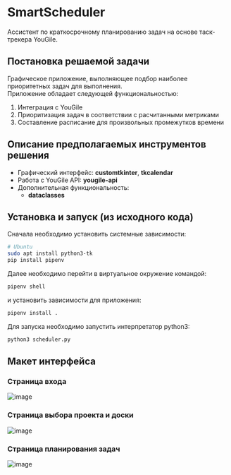 # SmartScheduler
Ассистент по краткосрочному планированию задач на основе таск-трекера YouGile.

## Постановка решаемой задачи
Графическое приложение, выполняющее подбор наиболее приоритетных задач для выполнения.   
Приложение обладает следующей функциональностью:
1. Интеграция с YouGile
2. Приоритизация задач в соответствии с расчитанными метриками
4. Составление расписание для произвольных промежутков времени

## Описание предполагаемых инструментов решения
* Графический интерфейс: **customtkinter**, **tkcalendar**
* Работа с YouGile API: **yougile-api**
* Дополнительная функциональность:
    * **dataclasses**

## Установка и запуск (из исходного кода)
Сначала необходимо установить системные зависимости:
```bash
# Ubuntu
sudo apt install python3-tk
pip install pipenv
```

Далее необходимо перейти в виртуальное окружение командой:
```bash
pipenv shell
```
и установить зависимости для приложения:
```bash
pipenv install .
```

Для запуска необходимо запустить интерпретатор python3:
```bash
python3 scheduler.py
```

## Макет интерфейса
### Страница входа
![image](https://github.com/saveasguy/SmartScheduler/assets/54277470/3dd79266-c455-4136-99cd-bbc6a0fc455b)
### Страница выбора проекта и доски
![image](https://github.com/saveasguy/SmartScheduler/assets/54277470/35f4e32a-3c4f-4330-a444-5462df5bd542)
### Страница планирования задач
![image](https://github.com/saveasguy/SmartScheduler/assets/54277470/261406c9-e9d4-407e-9d2f-c2e4389a08cd)
